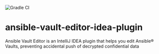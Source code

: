 ![Gradle CI](https://github.com/sadv1r/ansible-vault-editor-idea-plugin/workflows/Gradle%20CI/badge.svg?branch=master)

# ansible-vault-editor-idea-plugin
Ansible Vault Editor is an IntelliJ IDEA plugin that helps you edit Ansible® Vaults, preventing accidental push of decrypted confidential data
